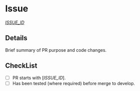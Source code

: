 # Issue

[_ISSUE_ID_](https://github.com/asos-craigmorten/snyker/issues/_ISSUE_ID_)

## Details

Brief summary of PR purpose and code changes.

## CheckList

- [ ] PR starts with [_ISSUE_ID_].
- [ ] Has been tested (where required) before merge to develop.

